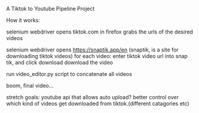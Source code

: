 A Tiktok to Youtube Pipeline Project



How it works:

selenium webdriver opens tiktok.com in firefox
grabs the urls of the desired videos

selenium webdriver opens https://snaptik.app/en (snaptik, is a site for downloading tiktok videos)
for each video:
enter tiktok video url into snap tik, and click download
download the video


run video_editor.py script to concatenate all videos

boom, final video...


stretch goals:
youtube api that allows auto upload?
better control over which kind of videos get downloaded from tiktok.(different catagories etc)